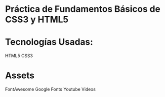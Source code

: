 # Práctica de Fundamentos Básicos de CSS3 y HTML5

# Tecnologías Usadas:
HTML5
CSS3

# Assets
FontAwesome
Google Fonts
Youtube Videos


